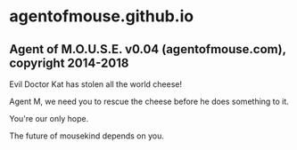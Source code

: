 # agentofmouse.github.io
## Agent of M.O.U.S.E. v0.04 (agentofmouse.com), copyright 2014-2018

Evil Doctor Kat has stolen all the world cheese!

Agent M, we need you to rescue the cheese before he does something to it.

You're our only hope.

The future of mousekind depends on you.
